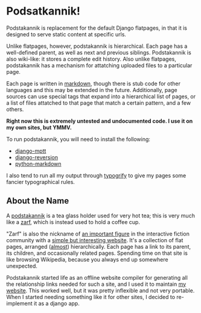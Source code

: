 Podsatkannik!
=============

Podstakannik is replacement for the default Django flatpages, in that
it is designed to serve static content at specific urls.

Unlike flatpages, however, podstakannik is hierarchical. Each page has
a well-defined parent, as well as next and previous siblings.
Podstakannik is also wiki-like: it stores a complete edit
history. Also unlike flatpages, podstakannik has a mechanism for
attatching uploaded files to a particular page.

Each page is written in [markdown][], though there is stub code for
other languages and this may be extended in the future. Additionally,
page sources can use special tags that expand into a hierarchical list
of pages, or a list of files attatched to that page that match a
certain pattern, and a few others.

 [markdown]: http://daringfireball.net/projects/markdown/

**Right now this is extremely untested and undocumented code. I use it
on my own sites, but YMMV.**

To run podstakannik, you will need to install the following:

 * [django-mptt](https://github.com/django-mptt/django-mptt/)
 * [django-reversion](https://github.com/etianen/django-reversion)
 * [python-markdown](http://www.freewisdom.org/projects/python-markdown/)

I also tend to run all my output through [typogrify][] to give my
pages some fancier typographical rules.
 
 [typogrify]: http://code.google.com/p/typogrify/

About the Name
--------------

A [podstakannik][] is a tea glass holder used for very hot tea; this
is very much like a [zarf][], which is instead used to hold a coffee
cup.

 [podstakannik]: http://en.wikipedia.org/wiki/Podstakannik
 [zarf]: http://en.wikipedia.org/wiki/Zarf

"Zarf" is also the nickname of [an important figure][plotkin] in the
interactive fiction community with a
[simple but interesting website][zarfhome]. It's a collection of flat
pages, arranged ([almost][DAG]) hierarchically. Each page has a link
to its parent, its children, and occasionally related pages. Spending
time on that site is like browsing Wikipedia, because you always end
up somewhere unexpected.

 [plotkin]: http://en.wikipedia.org/wiki/Andrew_Plotkin
 [zarfhome]: http://www.eblong.com/zarf/home.html
 [DAG]: http://en.wikipedia.org/wiki/Directed_acyclic_graph
 
 Podstakannik started life as an offline website compiler for
 generating all the relationship links needed for such a site, and I
 used it to maintain [my website][]. This worked well, but it was
 pretty inflexible and not very portable. When I started needing
 something like it for other sites, I decided to re-implement it as a
 django app.
 
  [my website]: http://gamma-level.com/
  
